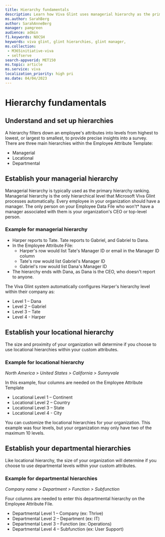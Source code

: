 ```yaml
---
title: Hierarchy fundamentals
description: Learn how Viva Glint uses managerial hierarchy as the primary hierarchy ranking and processes the levels automatically, with a capacity of up to 10 levels.
ms.author: SarahBerg
author: SarahAnneBerg
manager: pamgreen
audience: admin
f1.keywords: NOCSH
keywords: viva glint, glint hierarchies, glint manager,
ms.collection: 
 - M365initiative-viva
 - selfserve
search-appverid: MET150
ms.topic: article
ms.service: viva
localization_priority: high pri
ms.date: 04/04/2023
---
```

# Hierarchy fundamentals

## Understand and set up hierarchies

A hierarchy filters down an employee's attributes into levels from highest to lowest, or largest to smallest, to provide precise insights into a survey. There are three main hierarchies within the Employee Attribute Template:

- Managerial
- Locational
- Departmental

## Establish your managerial hierarchy

Managerial hierarchy is typically used as the primary hierarchy ranking. Managerial hierarchy is the only hierarchical level that Microsoft Viva Glint processes automatically. Every employee in your organization should have a manager. The only person on your Employee Data File who won't* have a manager associated with them is your organization's CEO or top-level person. 

### Example for managerial hierarchy

- Harper reports to Tate. Tate reports to Gabriel, and Gabriel to Dana. 
- In the Employee Attribute File:
  - Harper's row would list Tate's Manager ID or email in the Manager ID column 
  - Tate's row would list Gabriel's Manager ID
  - Gabriel's row would list Dana's Manager ID
- The hierarchy ends with Dana, as Dana is the CEO, who doesn't report to anyone. 

The Viva Glint system automatically configures Harper's hierarchy level within their company as:

- Level 1 – Dana
- Level 2 – Gabriel
- Level 3 – Tate
- Level 4 - Harper

## Establish your locational hierarchy

The size and proximity of your organization will determine if you choose to use locational hierarchies within your custom attributes. 

### Example for locational hierarchy

*North America > United States > California > Sunnyvale*

In this example, four columns are needed on the Employee Attribute Template

- Locational Level 1 – Continent
- Locational Level 2 – Country
- Locational Level 3 – State
- Locational Level 4 - City

You can customize the locational hierarchies for your organization. This example was four levels, but your organization may only have two of the maximum 10 levels.

## Establish your departmental hierarchies

Like locational hierarchy, the size of your organization will determine if you choose to use departmental levels within your custom attributes. 

### Example for departmental hierarchies

*Company name > Department > Function > Subfunction*

Four columns are needed to enter this departmental hierarchy on the Employee Attribute File.

- Departmental Level 1 – Company (ex: Thrive)
- Departmental Level 2 – Department (ex: IT)
- Departmental Level 3 – Function (ex: Operations)
- Departmental Level 4 – Subfunction (ex: User Support)
